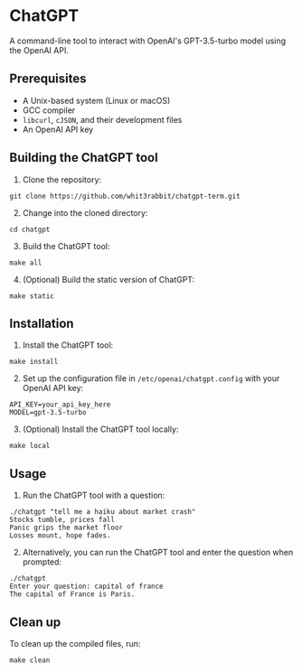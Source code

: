 # ChatGPT

A command-line tool to interact with OpenAI's GPT-3.5-turbo model using the OpenAI API.

## Prerequisites

- A Unix-based system (Linux or macOS)
- GCC compiler
- `libcurl`, `cJSON`, and their development files
- An OpenAI API key

## Building the ChatGPT tool

1. Clone the repository:
```
git clone https://github.com/whit3rabbit/chatgpt-term.git
```
2. Change into the cloned directory:

```
cd chatgpt
```
3. Build the ChatGPT tool:

```
make all
```
4. (Optional) Build the static version of ChatGPT:

```
make static
```

## Installation

1. Install the ChatGPT tool:
```
make install
```
2. Set up the configuration file in `/etc/openai/chatgpt.config` with your OpenAI API key:
```
API_KEY=your_api_key_here
MODEL=gpt-3.5-turbo
```
3. (Optional) Install the ChatGPT tool locally:
```
make local
```
## Usage

1. Run the ChatGPT tool with a question:
```
./chatgpt "tell me a haiku about market crash"
Stocks tumble, prices fall
Panic grips the market floor
Losses mount, hope fades.
```
2. Alternatively, you can run the ChatGPT tool and enter the question when prompted:
```
./chatgpt 
Enter your question: capital of france
The capital of France is Paris.
```
## Clean up

To clean up the compiled files, run:

```
make clean
```
